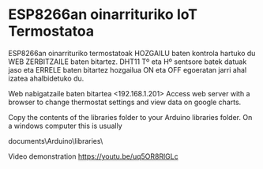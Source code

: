 # ESP8266an oinarrituriko IoT Termostatoa 

ESP8266an oinarrituriko termostatoak HOZGAILU baten kontrola hartuko du WEB ZERBITZAILE baten bitartez. DHT11 Tº eta Hº sentsore batek datuak jaso eta ERRELE baten bitartez hozgailua ON eta OFF egoeratan jarri ahal izatea ahalbidetuko du. 

Web nabigatzaile baten bitartea <192.168.1.201>
Access web server with a browser to change thermostat settings and view data on google charts.

Copy the contents of the libraries folder to your Arduino libraries folder. On a windows computer this is usually

documents\Arduino\libraries\

Video demonstration https://youtu.be/uq5OR8RlGLc

